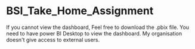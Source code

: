 # BSI_Take_Home_Assignment

If you cannot view the dashboard, Feel free to download the .pbix file.
You need to have power BI Desktop to view the dashboard. My organisation doesn't 
give access to external users.
